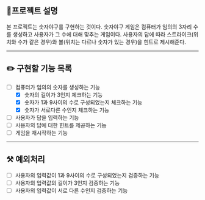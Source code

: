 ## 📕프로젝트 설명
본 프로젝트는 숫자야구를 구현하는 것이다. 숫자야구 게임은 컴퓨터가 임의의 3자리 수를 생성하고 사용자가 그 수에 대해 맞추는 게임이다.
사용자의 답에 따라 스트라이크(위치와 수가 같은 경우)와 볼(위치는 다르나 숫자가 있는 경우)을 힌트로 제시해준다.

--- 

## ✏️ 구현할 기능 목록
- [ ] 컴퓨터가 임의의 숫자를 생성하는 기능
    - [x] 숫자의 길이가 3인지 체크하는 기능
    - [x] 숫자가 1과 9사이의 수로 구성되었는지 체크하는 기능
    - [x] 숫자가 서로다른 수인지 체크하는 기능
- [ ] 사용자가 답을 입력하는 기능
- [ ] 사용자의 답에 대한 힌트를 제공하는 기능
- [ ] 게임을 재시작하는 기능

--- 

## ⚒️ 예외처리
- [ ] 사용자의 입력값이 1과 9사이의 수로 구성되었는지 검증하는 기능
- [ ] 사용자의 입력값의 길이가 3인지 검증하는 기능
- [ ] 사용자의 입력값이 서로 다른 수인지 검증하는 기능